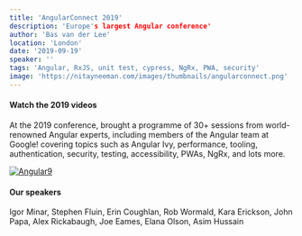 ```yaml
---
title: 'AngularConnect 2019'
description: 'Europe's largest Angular conference'
author: 'Bas van der Lee' 
location: 'London'
date: '2019-09-19' 
speaker: ''
tags: 'Angular, RxJS, unit test, cypress, NgRx, PWA, security'
image: 'https://nitayneeman.com/images/thumbnails/angularconnect.png'
---
```


#### Watch the 2019 videos
At the 2019 conference, brought a programme of 30+ sessions from world-renowned Angular experts, including members of the Angular team at Google! covering topics such as Angular Ivy, performance, tooling, authentication, security, testing, accessibility, PWAs, NgRx, and lots more.

[![Angular9](https://miro.medium.com/max/4096/0*v2zEJYi2X4W5WTAE)](https://youtu.be/6Zfk0OcFGn4?list=PLAw7NFdKKYpE-f-yMhP2WVmvTH2kBs00s)


#### Our speakers
Igor Minar, Stephen Fluin, Erin Coughlan, Rob Wormald, Kara Erickson, John Papa, Alex Rickabaugh, Joe Eames, Elana Olson, Asim Hussain
